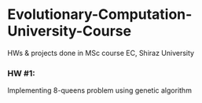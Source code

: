 # Evolutionary-Computation-University-Course
HWs &amp; projects done in MSc course EC, Shiraz University

### HW #1:
Implementing 8-queens problem using genetic algorithm
